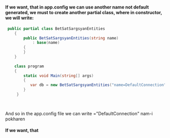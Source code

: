 #
####  If we want, that in app.config we can use another name not default generated, we must  to create another partial class, where in constructor, we will write:
```C#
 public partial class BetSatSargsyanEntities
    {
        public BetSatSargsyanEntities(string name)
            : base(name)
        {
        }
    }
    
    class program
    {
        static void Main(string[] args)
        {
           var db = new BetSatSargsyanEntities("name=DefaultConnection"); 
        }
     }
 
    


```

And so in the app.config  file we can write ="DefaultConnection" nam-i pokharen
####  If we want, that 

